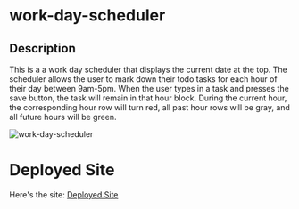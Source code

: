 # work-day-scheduler

## Description

This is a a work day scheduler that displays the current date at the top. The scheduler allows the user to mark down their todo tasks for each hour of their day between 9am-5pm. When the user types in a task and presses the save button, the task will remain in that hour block. During the current hour, the corresponding hour row will turn red, all past hour rows will be gray, and all future hours will be green.

![work-day-scheduler](assets/css/images/intropage.png)

# Deployed Site

Here's the site:
[Deployed Site](https://jdinh3.github.io/code-quiz/)
